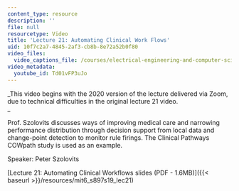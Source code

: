 ```yaml
---
content_type: resource
description: ''
file: null
resourcetype: Video
title: 'Lecture 21: Automating Clinical Work Flows'
uid: 10f7c2a7-4845-2af3-cb8b-8e72a52b0f80
video_files:
  video_captions_file: /courses/electrical-engineering-and-computer-science/6-s897-machine-learning-for-healthcare-spring-2019/lecture-videos/lecture-21-automating-clinical-work-flows/Td01vFP3uJo.vtt
video_metadata:
  youtube_id: Td01vFP3uJo
---
```


_This video begins with the 2020 version of the lecture delivered via Zoom, due to technical difficulties in the original lecture 21 video.  
_

Prof. Szolovits discusses ways of improving medical care and narrowing performance distribution through decision support from local data and change-point detection to monitor rule firings. The Clinical Pathways COWpath study is used as an example.

Speaker: Peter Szolovits

[Lecture 21: Automating Clinical Workflows slides (PDF - 1.6MB)]({{< baseurl >}}/resources/mit6_s897s19_lec21)